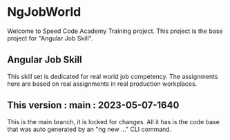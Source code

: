 # NgJobWorld
Welcome to Speed Code Academy Training project.
This project is the base project for "Angular Job Skill".


## Angular Job Skill

This skill set is dedicated for real world job competency.
The assignments here are based on real assignments in real production workplaces.

## This version : main : 2023-05-07-1640

This is the main branch, it is locked for changes.
All it has is the code base that was auto generated by an "ng new ..." CLI command.